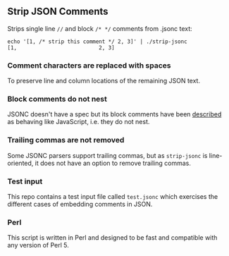 Strip JSON Comments
-------------------
Strips single line `//` and block `/* */` comments from .jsonc text:

```
echo '[1, /* strip this comment */ 2, 3]' | ./strip-jsonc 
[1,                          2, 3]
```

### Comment characters are replaced with spaces
To preserve line and column locations of the remaining JSON text.

### Block comments do not nest
JSONC doesn't have a spec but its block comments have been [described](https://code.visualstudio.com/docs/languages/json#_json-with-comments) as behaving like JavaScript, i.e. they do not nest.

### Trailing commas are not removed
Some JSONC parsers support trailing commas, but as `strip-jsonc` is line-oriented, it does not have an option to remove trailing commas.

### Test input
This repo contains a test input file called `test.jsonc` which exercises the different cases of embedding comments in JSON.

### Perl
This script is written in Perl and designed to be fast and compatible with any version of Perl 5.
